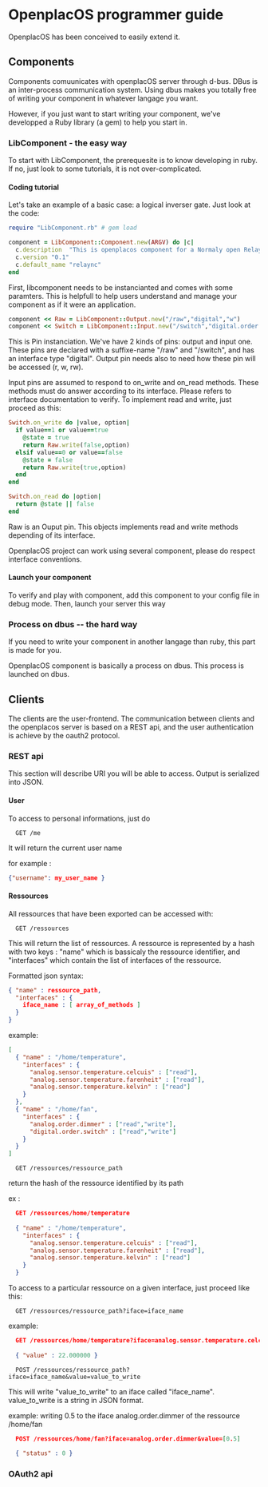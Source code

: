 # OpenplacOS programmer guide #

OpenplacOS has been conceived to easily extend it. 

## Components ##

Components comuunicates with openplacOS server through d-bus. DBus is an inter-process communication system. Using dbus makes you totally free of writing your component in whatever langage you want.

However, if you just want to start writing your component, we've developped a Ruby library (a gem) to help you start in.

### LibComponent - the easy way ###

To start with LibComponent, the prerequesite is to know developing in ruby. If no, just look to some tutorials, it is not over-complicated.

#### Coding tutorial ####

Let's take an example of a basic case: a logical inverser gate. Just look at the code:

```ruby
require "LibComponent.rb" # gem load

component = LibComponent::Component.new(ARGV) do |c|   
  c.description  "This is openplacos component for a Normaly open Relay"   
  c.version "0.1"   
  c.default_name "relaync"   
end
```

First, libcomponent needs to be instancianted and comes with some paramters. This is helpfull to help users understand and manage your component as if it were an application.

```ruby
component << Raw = LibComponent::Output.new("/raw","digital","w")
component << Switch = LibComponent::Input.new("/switch","digital.order.switch")
```

This is Pin instanciation. We've have 2 kinds of pins: output and input one. These pins are declared with a suffixe-name "/raw" and "/switch", and has an interface type "digital". Output pin needs also to need how these pin will be accessed (r, w, rw).

Input pins are assumed to respond to on_write and on_read methods. These methods must do answer according to its interface. Please refers to interface documentation to verify. To implement read and write, just proceed as this:

```ruby
Switch.on_write do |value, option|
  if value==1 or value==true
    @state = true
    return Raw.write(false,option)
  elsif value==0 or value==false
    @state = false
    return Raw.write(true,option)
  end
end

Switch.on_read do |option|
  return @state || false
end
```

Raw is an Ouput pin. This objects implements read and write methods depending of its interface.

OpenplacOS project can work using several component, please do respect interface conventions.

#### Launch your component ####

To verify and play with component, add this component to your config file in debug mode. Then, launch your server this way

### Process on dbus -- the hard way ###

If you need to write your component in another langage than ruby, this part is made for you.

OpenplacOS component is basically a process on dbus. This process is launched on dbus.

## Clients ##

The clients are the user-frontend. The communication between clients and the openplacos server is based on a REST api, and the user authentication is achieve by the oauth2 protocol.

### REST api ###

This section will describe URI you will be able to access. Output is serialized into JSON.

#### User ####

To access to personal informations, just do

```http
  GET /me
```    
It will return the current user name

for example : 

```json
{"username": my_user_name }
```

#### Ressources ####

All ressources that have been exported can be accessed with:

```http
  GET /ressources
```    
This will return the list of ressources. A ressource is represented by a hash with two keys : "name" which is bassicaly the ressource identifier, and "interfaces" which contain the list of interfaces of the ressource.

Formatted json syntax:

```json
{ "name" : ressource_path,
  "interfaces" : {
    iface_name : [ array_of_methods ]
  }
}
```

example: 

```json
[
  { "name" : "/home/temperature",
    "interfaces" : {
      "analog.sensor.temperature.celcuis" : ["read"],
      "analog.sensor.temperature.farenheit" : ["read"],
      "analog.sensor.temperature.kelvin" : ["read"]
    }
  },
  { "name" : "/home/fan",
    "interfaces" : {
      "analog.order.dimmer" : ["read","write"],
      "digital.order.switch" : ["read","write"]
    }
  }
]
```

```http
  GET /ressources/ressource_path
```    

return the hash of the ressource identified by its path

ex : 

```json
  GET /ressources/home/temperature
  
  { "name" : "/home/temperature",
    "interfaces" : {
      "analog.sensor.temperature.celcuis" : ["read"],
      "analog.sensor.temperature.farenheit" : ["read"],
      "analog.sensor.temperature.kelvin" : ["read"]
    }
  }
```

To access to a particular ressource on a given interface, just proceed like this:

```http
  GET /ressources/ressource_path?iface=iface_name
```

example: 

```json
  GET /ressources/home/temperature?iface=analog.sensor.temperature.celcuis
  
  { "value" : 22.000000 } 
```

```http
  POST /ressources/ressource_path?iface=iface_name&value=value_to_write
```

This will write "value_to_write" to an iface called "iface_name". value_to_write is a string in JSON format.

example: writing 0.5 to the iface analog.order.dimmer of the ressource /home/fan

```json
  POST /ressources/home/fan?iface=analog.order.dimmer&value=[0.5]
  
  { "status" : 0 } 
```

### OAuth2 api ###
